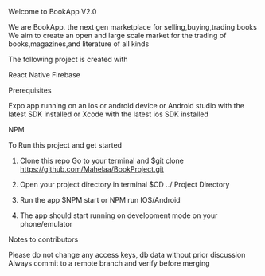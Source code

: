 Welcome to BookApp V2.0 

We are BookApp. the next gen marketplace for selling,buying,trading books
We aim to create an open and large scale market for the trading of books,magazines,and literature of all kinds


The following project is created with 

   React Native
   Firebase
   
Prerequisites

Expo app running on an ios or android device
or
Android studio with the latest SDK installed
or
Xcode with the latest ios SDK installed

NPM


   
To Run this project and get started

 1. Clone this repo
    Go to your terminal and 
    $git clone https://github.com/Mahelaa/BookProject.git
    
 2. Open your project directory in terminal
    $CD ../ Project Directory
   
 3. Run the app
    $NPM start or NPM run IOS/Android
    
 4. The app should start running on development mode on your phone/emulator
 
 
Notes to contributors

Please do not change any access keys, db data without prior discussion
Always commit to a remote branch and verify before merging
